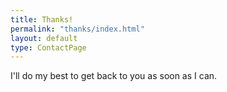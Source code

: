 ```yaml
---
title: Thanks!
permalink: "thanks/index.html"
layout: default
type: ContactPage
---
```


<p>
  I'll do my best to get back to you as soon as I can.
</p>
